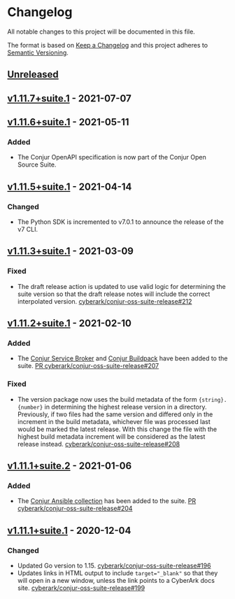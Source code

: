 # Changelog
All notable changes to this project will be documented in this file.

The format is based on [Keep a Changelog](http://keepachangelog.com/en/1.0.0/)
and this project adheres to [Semantic Versioning](http://semver.org/spec/v2.0.0.html).

## [Unreleased]

## [v1.11.7+suite.1] - 2021-07-07

## [v1.11.6+suite.1] - 2021-05-11

### Added
- The Conjur OpenAPI specification is now part of the Conjur Open Source Suite.

## [v1.11.5+suite.1] - 2021-04-14

### Changed
- The Python SDK is incremented to v7.0.1 to announce the release of the v7 CLI.

## [v1.11.3+suite.1] - 2021-03-09

### Fixed
- The draft release action is updated to use valid logic for determining the
  suite version so that the draft release notes will include the correct
  interpolated version.
  [cyberark/conjur-oss-suite-release#212](https://github.com/cyberark/conjur-oss-suite-release/issues/212)

## [v1.11.2+suite.1] - 2021-02-10

### Added
- The [Conjur Service Broker](https://github.com/cyberark/conjur-service-broker)
  and [Conjur Buildpack](https://github.com/cyberark/cloudfoundry-conjur-buildpack)
  have been added to the suite.
  [PR cyberark/conjur-oss-suite-release#207](https://github.com/cyberark/conjur-oss-suite-release/pull/207)

### Fixed
- The version package now uses the build metadata of the form `{string}.{number}`
  in determining the highest release version in a directory. Previously, if
  two files had the same version and differed only in the increment in the
  build metadata, whichever file was processed last would be marked the latest
  release. With this change the file with the highest build metadata increment
  will be considered as the latest release instead.
  [cyberark/conjur-oss-suite-release#208](https://github.com/cyberark/conjur-oss-suite-release/issues/208)

## [v1.11.1+suite.2] - 2021-01-06

### Added
- The [Conjur Ansible collection](https://github.com/cyberark/ansible-conjur-collection)
  has been added to the suite.
  [PR cyberark/conjur-oss-suite-release#204](https://github.com/cyberark/conjur-oss-suite-release/pull/204)

## [v1.11.1+suite.1] - 2020-12-04

### Changed
- Updated Go version to 1.15. [cyberark/conjur-oss-suite-release#196](https://github.com/cyberark/conjur-oss-suite-release/issues/196)
- Updates links in HTML output to include `target="_blank"` so that they will
  open in a new window, unless the link points to a CyberArk docs site.
  [cyberark/conjur-oss-suite-release#199](https://github.com/cyberark/conjur-oss-suite-release/issues/199)

[Unreleased]: https://github.com/cyberark/conjur-oss-suite-release/compare/v1.11.7+suite.1...HEAD
[v1.11.7+suite.1]: https://github.com/cyberark/conjur-oss-helm-chart/compare/v1.11.6+suite.1...v1.11.7+suite.1
[v1.11.6+suite.1]: https://github.com/cyberark/conjur-oss-helm-chart/compare/v1.11.5+suite.1...v1.11.6+suite.1
[v1.11.5+suite.1]: https://github.com/cyberark/conjur-oss-helm-chart/compare/v1.11.3+suite.1...v1.11.5+suite.1
[v1.11.3+suite.1]: https://github.com/cyberark/conjur-oss-helm-chart/compare/v1.11.2+suite.1...v1.11.3+suite.1
[v1.11.2+suite.1]: https://github.com/cyberark/conjur-oss-helm-chart/compare/v1.11.1+suite.2...v1.11.2+suite.1
[v1.11.1+suite.2]: https://github.com/cyberark/conjur-oss-helm-chart/compare/v1.11.1+suite.1...v1.11.1+suite.2
[v1.11.1+suite.1]: https://github.com/cyberark/conjur-oss-helm-chart/compare/v1.10.0+suite.1...v1.11.1+suite.1
